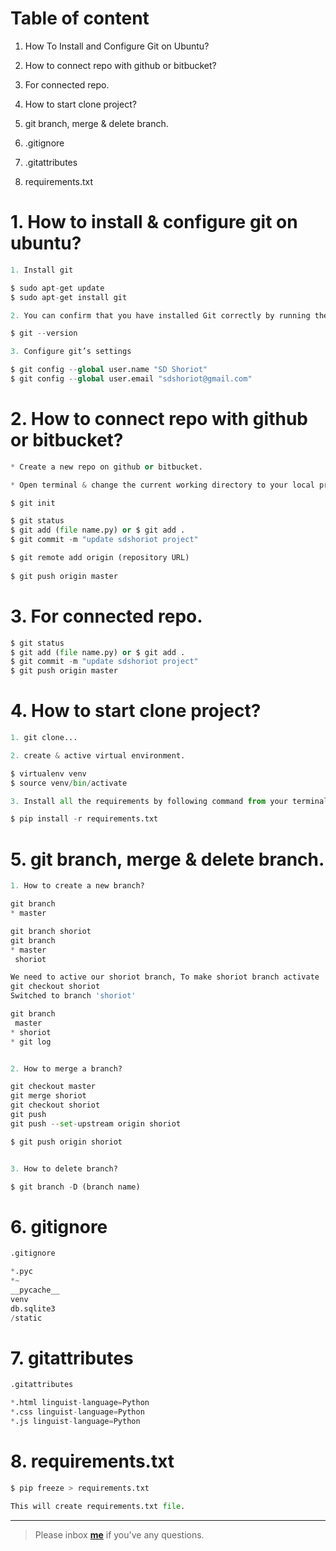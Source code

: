 # Table of content

1. How To Install and Configure Git on Ubuntu? 
2. How to connect repo with github or bitbucket?
3. For connected repo.
4. How to start clone project?
5. git branch, merge & delete branch.

6. .gitignore
7. .gitattributes
8. requirements.txt


# 1. How to install & configure git on ubuntu? 
```python
1. Install git

$ sudo apt-get update
$ sudo apt-get install git

2. You can confirm that you have installed Git correctly by running the following command:

$ git --version

3. Configure git’s settings

$ git config --global user.name "SD Shoriot"
$ git config --global user.email "sdshoriot@gmail.com"
```

# 2. How to connect repo with github or bitbucket?
```python
* Create a new repo on github or bitbucket.

* Open terminal & change the current working directory to your local project.

$ git init

$ git status
$ git add (file name.py) or $ git add .
$ git commit -m "update sdshoriot project"

$ git remote add origin (repository URL)
 
$ git push origin master
```

# 3. For connected repo.
```python
$ git status
$ git add (file name.py) or $ git add .
$ git commit -m "update sdshoriot project"
$ git push origin master
```

# 4. How to start clone project?
```python
1. git clone...

2. create & active virtual environment.

$ virtualenv venv
$ source venv/bin/activate

3. Install all the requirements by following command from your terminal:

$ pip install -r requirements.txt
```

# 5. git branch, merge & delete branch.
```python
1. How to create a new branch?

git branch
* master

git branch shoriot
git branch 
* master
 shoriot

We need to active our shoriot branch, To make shoriot branch activate
git checkout shoriot
Switched to branch 'shoriot'

git branch
 master
* shoriot
* git log


2. How to merge a branch?

git checkout master 
git merge shoriot
git checkout shoriot
git push 
git push --set-upstream origin shoriot

$ git push origin shoriot


3. How to delete branch?

$ git branch -D (branch name) 
```

# 6. gitignore
```python
.gitignore

*.pyc
*~
__pycache__
venv
db.sqlite3
/static
```

# 7. gitattributes
```python
.gitattributes

*.html linguist-language=Python
*.css linguist-language=Python
*.js linguist-language=Python
```

# 8. requirements.txt
```python
$ pip freeze > requirements.txt

This will create requirements.txt file.
```

---

> Please inbox **[me](https://www.facebook.com/shoriot)** if you've any questions.